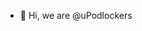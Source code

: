 - 👋 Hi, we are @uPodlockers

<!---
uPodlockers/uPodlockers is a ✨ special ✨ repository because its `README.md` (this file) appears on your GitHub profile.
You can click the Preview link to take a look at your changes.
--->
